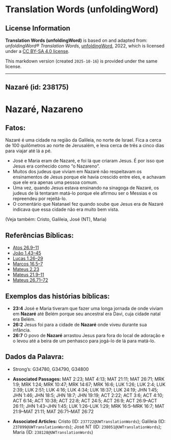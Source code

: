 # Translation Words (unfoldingWord)

## License Information

**Translation Words (unfoldingWord)** is based on and adapted from: _unfoldingWord® Translation Words_, [unfoldingWord](https://unfoldingword.org/utw), 2022, which is licensed under a [CC BY-SA 4.0 license](https://creativecommons.org/licenses/by-sa/4.0/legalcode.en).

This markdown version (created `2025-10-16`) is provided under the same license.



--------------------------------

## Nazaré (id: 238175)

Nazaré, Nazareno
================

Fatos:
------

Nazaré é uma cidade na região da Galileia, no norte de Israel. Fica a cerca de 100 quilômetros ao norte de Jerusalém, e leva cerca de três a cinco dias para viajar até lá a pé.

* José e Maria eram de Nazaré, e foi lá que criaram Jesus. É por isso que Jesus era conhecido como “o Nazareno”.
* Muitos dos judeus que viviam em Nazaré não respeitavam os ensinamentos de Jesus porque ele havia crescido entre eles, e achavam que ele era apenas uma pessoa comum.
* Uma vez, quando Jesus estava ensinando na sinagoga de Nazaré, os judeus de lá tentaram matá\-lo porque ele afirmou ser o Messias e os repreendeu por rejeitá\-lo.
* O comentário que Natanael fez quando soube que Jesus era de Nazaré indicava que essa cidade não era muito bem vista.

(Veja também: Cristo, Galileia, José (NT), Maria)

Referências Bíblicas:
---------------------

* [Atos 26\.9–11](https://ref.ly/Acts26:9-Acts26:11)
* [João 1\.43–45](https://ref.ly/John1:43-John1:45)
* [Lucas 1\.26–29](https://ref.ly/Luke1:26-Luke1:29)
* [Marcos 16\.5–7](https://ref.ly/Mark16:5-Mark16:7)
* [Mateus 2\.23](https://ref.ly/Matt2:23)
* [Mateus 21\.9–11](https://ref.ly/Matt21:9-Matt21:11)
* [Mateus 26\.71–72](https://ref.ly/Matt26:71-Matt26:72)

Exemplos das histórias bíblicas:
--------------------------------

* **23:4** José e Maria tiveram que fazer uma longa jornada de onde viviam em **Nazaré** até Belém porque seu ancestral era Davi, cuja cidade natal era Belém.
* **26:2** Jesus foi para a cidade de **Nazaré** onde viveu durante sua infância.
* **26:7** O povo de **Nazaré** arrastou Jesus para fora do local de adoração e o levou até a beira de um penhasco para jogá\-lo de lá para matá\-lo.

Dados da Palavra:
-----------------

* Strong’s: G34780, G34790, G34800

* **Associated Passages:** MAT 2:23; MAT 4:13; MAT 21:11; MAT 26:71; MRK 1:9; MRK 1:24; MRK 10:47; MRK 14:67; MRK 16:6; LUK 1:26; LUK 2:4; LUK 2:39; LUK 2:51; LUK 4:16; LUK 4:34; LUK 18:37; LUK 24:19; JHN 1:45; JHN 1:46; JHN 18:5; JHN 18:7; JHN 19:19; ACT 2:22; ACT 3:6; ACT 4:10; ACT 6:14; ACT 10:38; ACT 22:8; ACT 24:5; ACT 26:9; ACT 26:9–ACT 26:11; JHN 1:43–JHN 1:45; LUK 1:26–LUK 1:29; MRK 16:5–MRK 16:7; MAT 21:9–MAT 21:11; MAT 26:71–MAT 26:72
* **Associated Articles:** Cristo (ID: `237722@UWTranslationWords`); Galileia (ID: `237899@UWTranslationWords`); José NT (ID: `238051@UWTranslationWords`); Maria (ID: `238128@UWTranslationWords`)

